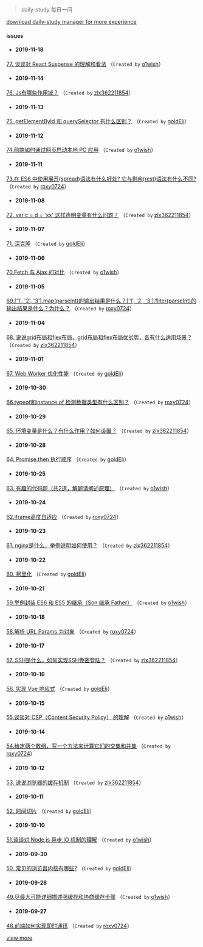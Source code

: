 
 > daily-study 每日一问

 [download daily-study manager for more experience](https://github.com/zlx362211854/issues-manager)
#### issues
* #### 2019-11-18
 [77. 谈谈对 React Suspense 的理解和看法](https://github.com/zlx362211854/daily-study/issues/121) （`Created by` [o1wish](https://github.com/o1wish)）

* #### 2019-11-14
 [76.  Js有哪些作用域？](https://github.com/zlx362211854/daily-study/issues/118) （`Created by` [zlx362211854](https://github.com/zlx362211854)）

* #### 2019-11-13
 [75. getElementById 和 querySelector 有什么区别？](https://github.com/zlx362211854/daily-study/issues/117) （`Created by` [goldEli](https://github.com/goldEli)）

* #### 2019-11-12
 [74.前端如何通过网页启动本地 PC 应用](https://github.com/zlx362211854/daily-study/issues/116) （`Created by` [o1wish](https://github.com/o1wish)）

* #### 2019-11-11
 [73.在 ES6 中使用展开(spread)语法有什么好处? 它与剩余(rest)语法有什么不同?](https://github.com/zlx362211854/daily-study/issues/115) （`Created by` [roxy0724](https://github.com/roxy0724)）

* #### 2019-11-08
 [72. var c = d = 'xx' 这样声明变量有什么问题？](https://github.com/zlx362211854/daily-study/issues/114) （`Created by` [zlx362211854](https://github.com/zlx362211854)）

* #### 2019-11-07
 [71. 深克隆](https://github.com/zlx362211854/daily-study/issues/112) （`Created by` [goldEli](https://github.com/goldEli)）

* #### 2019-11-06
 [70.Fetch 与 Ajax 的对比](https://github.com/zlx362211854/daily-study/issues/111) （`Created by` [o1wish](https://github.com/o1wish)）

* #### 2019-11-05
 [69.['1', '2', '3'].map(parseInt)的输出结果是什么？['1', '2', '3'].fliter(parseInt)的输出结果是什么？为什么？](https://github.com/zlx362211854/daily-study/issues/109) （`Created by` [roxy0724](https://github.com/roxy0724)）

* #### 2019-11-04
 [68. 说说grid布局和flex布局，grid布局和flex布局优劣势，各有什么适用场景？](https://github.com/zlx362211854/daily-study/issues/108) （`Created by` [zlx362211854](https://github.com/zlx362211854)）

* #### 2019-11-01
 [67. Web Worker 优化性能](https://github.com/zlx362211854/daily-study/issues/107) （`Created by` [goldEli](https://github.com/goldEli)）

* #### 2019-10-30
 [66.typeof和instance of 检测数据类型有什么区别？](https://github.com/zlx362211854/daily-study/issues/105) （`Created by` [roxy0724](https://github.com/roxy0724)）

* #### 2019-10-29
 [65. 环境变量是什么？有什么作用？如何设置？](https://github.com/zlx362211854/daily-study/issues/104) （`Created by` [zlx362211854](https://github.com/zlx362211854)）

* #### 2019-10-28
 [64. Promise.then 执行顺序](https://github.com/zlx362211854/daily-study/issues/103) （`Created by` [goldEli](https://github.com/goldEli)）

* #### 2019-10-25
 [63. 有趣的代码题（共2道，解题请阐述原理）](https://github.com/zlx362211854/daily-study/issues/102) （`Created by` [o1wish](https://github.com/o1wish)）

* #### 2019-10-24
 [62.iframe高度自适应](https://github.com/zlx362211854/daily-study/issues/101) （`Created by` [roxy0724](https://github.com/roxy0724)）

* #### 2019-10-23
 [61. nginx是什么，举例说明如何使用？](https://github.com/zlx362211854/daily-study/issues/100) （`Created by` [zlx362211854](https://github.com/zlx362211854)）

* #### 2019-10-22
 [60. 柯里化](https://github.com/zlx362211854/daily-study/issues/99) （`Created by` [goldEli](https://github.com/goldEli)）

* #### 2019-10-21
 [59.举例封装 ES6 和 ES5 的继承（Son 继承 Father）](https://github.com/zlx362211854/daily-study/issues/98) （`Created by` [o1wish](https://github.com/o1wish)）

* #### 2019-10-18
 [58.解析 URL Params 为对象](https://github.com/zlx362211854/daily-study/issues/97) （`Created by` [roxy0724](https://github.com/roxy0724)）

* #### 2019-10-17
 [57. SSH是什么，如何实现SSH免密登陆？](https://github.com/zlx362211854/daily-study/issues/96) （`Created by` [zlx362211854](https://github.com/zlx362211854)）

* #### 2019-10-16
 [56. 实现 Vue 响应式](https://github.com/zlx362211854/daily-study/issues/95) （`Created by` [goldEli](https://github.com/goldEli)）

* #### 2019-10-15
 [55.谈谈对 CSP（Content Security Policy） 的理解](https://github.com/zlx362211854/daily-study/issues/94) （`Created by` [o1wish](https://github.com/o1wish)）

* #### 2019-10-14
 [54.给定两个数组，写一个方法来计算它们的交集和并集](https://github.com/zlx362211854/daily-study/issues/93) （`Created by` [roxy0724](https://github.com/roxy0724)）

* #### 2019-10-12
 [53. 说说浏览器的缓存机制](https://github.com/zlx362211854/daily-study/issues/92) （`Created by` [zlx362211854](https://github.com/zlx362211854)）

* #### 2019-10-11
 [52. 时间切片](https://github.com/zlx362211854/daily-study/issues/90) （`Created by` [goldEli](https://github.com/goldEli)）

* #### 2019-10-10
 [51.谈谈对 Node.js 异步 IO 机制的理解](https://github.com/zlx362211854/daily-study/issues/89) （`Created by` [o1wish](https://github.com/o1wish)）

* #### 2019-09-30
 [50. 常见的浏览器内核有哪些?](https://github.com/zlx362211854/daily-study/issues/88) （`Created by` [goldEli](https://github.com/goldEli)）

* #### 2019-09-28
 [49.尽最大可能详细描述强缓存和协商缓存步骤](https://github.com/zlx362211854/daily-study/issues/87) （`Created by` [o1wish](https://github.com/o1wish)）

* #### 2019-09-27
 [48.前端如何实现即时通讯](https://github.com/zlx362211854/daily-study/issues/86) （`Created by` [roxy0724](https://github.com/roxy0724)）

 [view more](https://github.com/zlx362211854/daily-study/issues)